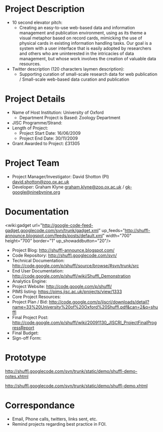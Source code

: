 # Project Description #
  * 10 second elevator pitch:
    * Creating an easy-to-use web-based data and information management and publication environment, using as its theme a visual metaphor based on record cards, mimicking the use of physical cards in existing information handling tasks.  Our goal is a system with a user interface that is easily adopted by researchers and others who are uninterested in the intricacies of data management, but whose work involves the creation of valuable data resources.
  * Twitter description (120 characters laymen description):
    * Supporting curation of small-scale research data for web publication / Small-scale web-based data curation and publication

# Project Details #

  * Name of Host Institution: University of Oxford
    * Department Project is Based: Zoology Department
  * JISC Programme/Strand:
  * Length of Project:
    * Project Start Date: 16/06/2009
    * Project End Date: 30/11/2009
  * Grant Awarded to Project: £31305

# Project Team #

  * Project Manager/Investigator: David Shotton (PI) <david.shotton@zoo.ox.ac.uk>
  * Developer: Graham Klyne graham.klyne@zoo.ox.ac.uk / gk-google@ninebynine.org

# Documentation #
<wiki:gadget url="http://google-code-feed-gadget.googlecode.com/svn/trunk/gadget.xml" up\_feeds="http://shuffl-announce.blogspot.com/feeds/posts/default.xml" width="700" height="700" border="1" up\_showaddbutton="20"/>

  * Project Blog: http://shuffl-announce.blogspot.com/
  * Code Repository: http://shuffl.googlecode.com/svn/
  * Technical Documentation: http://code.google.com/p/shuffl/source/browse/#svn/trunk/src
  * End User Documentation: http://code.google.com/p/shuffl/wiki/Shuffl_Demonstration
  * Analytics Engine:
  * Project Website: http://code.google.com/p/shuffl/
  * PIMS listing: https://pims.jisc.ac.uk/projects/view/1333
  * Core Project Resources:
  * Project Plan / Bid: http://code.google.com/p/jiscri/downloads/detail?name=33%20University%20of%20Oxford%20Shuffl.pdf&can=2&q=shuffl
  * Final Project Post: http://code.google.com/p/shuffl/wiki/20091130_JISCRI_ProjectFinalProgressReport
  * Final Budget:
  * Sign-off Form:

# Prototype #

http://shuffl.googlecode.com/svn/trunk/static/demo/shuffl-demo-notes.xhtml

http://shuffl.googlecode.com/svn/trunk/static/demo/shuffl-demo.xhtml

# Correspondance #

  * Email, Phone calls, twitters, links sent, etc.
  * Remind projects regarding best practice in FOI.
